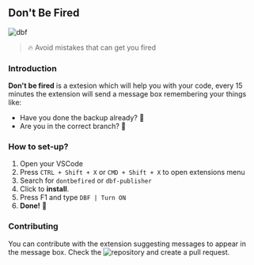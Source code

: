 ## Don't Be Fired

![dbf](https://i.imgur.com/TNvDSiB.png)

> 🔥 Avoid mistakes that can get you fired

### Introduction
**Don't be fired** is a extesion which will help you with your code, every 15 minutes the extension will send a message box remembering your things like:
- Have you done the backup already? 🤔
- Are you in the correct branch? 🤔

### How to set-up?
1. Open your VSCode
2. Press `CTRL + Shift + X` or `CMD + Shift + X` to open extensions menu
3. Search for `dontbefired` or `dbf-publisher`
4. Click to **install**.
5. Press F1 and type `DBF | Turn ON`
6. **Done!** 🥳

### Contributing
You can contribute with the extension suggesting messages to appear in the message box.
Check the ![repository](https://github.com/oppsec/dbf) and create a pull request.